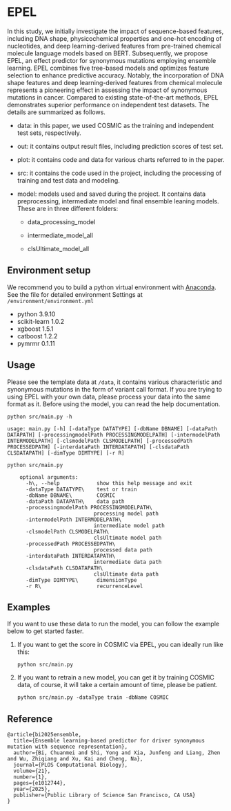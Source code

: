 # EPEL
In this study, we initially investigate the impact of sequence-based features, including DNA shape, physicochemical properties and one-hot encoding of nucleotides, and deep learning-derived features from pre-trained chemical molecule language models based on BERT. Subsequently, we propose EPEL, an effect predictor for synonymous mutations employing ensemble learning. EPEL combines five tree-based models and optimizes feature selection to enhance predictive accuracy. Notably, the incorporation of DNA shape features and deep learning-derived features from chemical molecule represents a pioneering effect in assessing the impact of synonymous mutations in cancer. Compared to existing state-of-the-art methods, EPEL demonstrates superior performance on independent test datasets. The details are summarized as follows. 

* data: in this paper, we used COSMIC as the training and independent test sets, respectively.

* out: it contains output result files, including prediction scores of test set.

* plot: it contains code and data for various charts referred to in the paper.

* src: it contains the code used in the project, including the processing of training and test data and modeling.

* model: models used and saved during the project. It contains data preprocessing, intermediate model and final ensemble leaning models. These are in three different folders:

  * data_processing_model

  * intermediate_model_all

  * clsUltimate_model_all

    

## Environment setup
We recommend you to build a python virtual environment with [Anaconda](https://docs.anaconda.com/anaconda/). See the file for detailed environment Settings at  `/environment/environment.yml`

* python 3.9.10
* scikit-learn 1.0.2
* xgboost  1.5.1
* catboost  1.2.2
* pymrmr  0.1.11

## Usage

Please see the template data at `/data`, it contains various characteristic and synonymous mutations in the form of variant call format. If you are trying to using EPEL with your own data, please process your data into the same format as it. Before using the model, you can read the help documentation.

```
python src/main.py -h

usage: main.py [-h] [-dataType DATATYPE] [-dbName DBNAME] [-dataPath DATAPATH] [-processingmodelPath PROCESSINGMODELPATH] [-intermodelPath INTERMODELPATH] [-clsmodelPath CLSMODELPATH] [-processedPath PROCESSEDPATH] [-interdataPath INTERDATAPATH] [-clsdataPath CLSDATAPATH] [-dimType DIMTYPE] [-r R]
```



```
python src/main.py 

    optional arguments:
      -h\, --help            show this help message and exit
      -dataType DATATYPE\    test or train
      -dbName DBNAME\        COSMIC
      -dataPath DATAPATH\    data path
      -processingmodelPath PROCESSINGMODELPATH\
                            processing model path
      -intermodelPath INTERMODELPATH\
                            intermediate model path
      -clsmodelPath CLSMODELPATH\
                            clsUltimate model path
      -processedPath PROCESSEDPATH\
                            processed data path
      -interdataPath INTERDATAPATH\
                            intermediate data path
      -clsdataPath CLSDATAPATH\
                            clsUltimate data path
      -dimType DIMTYPE\      dimensionType
      -r R\                  recurrenceLevel

```

## Examples

If you want to use these data to run the model, you can follow the example below to get started faster.

1. If you want to get the score in COSMIC via EPEL, you can ideally run like this:

   ```
   python src/main.py
   ```

2. If you want to retrain a new model, you can get it by training COSMIC data, of course, it will take a certain amount of time, please be patient.

   ```
   python src/main.py -dataType train -dbName COSMIC
   ```

## Reference

```
@article{bi2025ensemble,
  title={Ensemble learning-based predictor for driver synonymous mutation with sequence representation},
  author={Bi, Chuanmei and Shi, Yong and Xia, Junfeng and Liang, Zhen and Wu, Zhiqiang and Xu, Kai and Cheng, Na},
  journal={PLOS Computational Biology},
  volume={21},
  number={1},
  pages={e1012744},
  year={2025},
  publisher={Public Library of Science San Francisco, CA USA}
}
```

